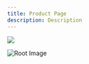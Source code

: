 ```yaml
---
title: Product Page
description: Description
---
```


<img src="~/product/another-image.jpg" />

![Root Image](~/root-image.svg "Root Image")
